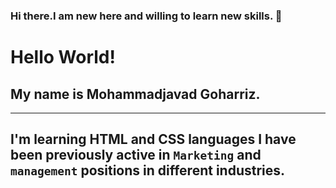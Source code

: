 ### Hi there.I am new here and willing to learn new skills. 👋
# Hello World!
## My name is Mohammadjavad Goharriz.
---
I'm learning **HTML** and **CSS** languages
I have been previously active in `Marketing`  and `management` positions in different industries.
---
